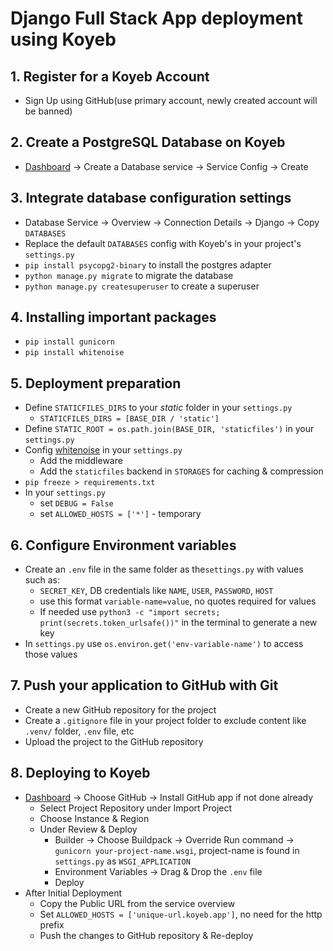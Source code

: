# Django Full Stack App deployment using Koyeb
## 1. Register for a Koyeb Account
- Sign Up using GitHub(use primary account, newly created account will be banned)
## 2. Create a PostgreSQL Database on Koyeb
- [Dashboard](https://app.koyeb.com/?service_type=database&step=serviceType) -> Create a Database service -> Service Config -> Create
## 3. Integrate database configuration settings
- Database Service -> Overview -> Connection Details -> Django -> Copy `DATABASES`
- Replace the default `DATABASES` config with Koyeb's in your project's `settings.py`
- `pip install psycopg2-binary` to install the postgres adapter
- `python manage.py migrate` to migrate the database
- `python manage.py createsuperuser` to create a superuser 
## 4. Installing important packages
- `pip install gunicorn`
- `pip install whitenoise`
## 5. Deployment preparation
- Define `STATICFILES_DIRS` to your *static* folder in your `settings.py`
  - `STATICFILES_DIRS = [BASE_DIR / 'static']`
- Define `STATIC_ROOT = os.path.join(BASE_DIR, 'staticfiles')` in your `settings.py`
- Config [whitenoise](https://whitenoise.readthedocs.io/en/stable/#quickstart-for-django-apps) in your `settings.py`
  - Add the middleware
  - Add the `staticfiles` backend in `STORAGES` for caching & compression
- `pip freeze > requirements.txt`
- In your `settings.py`
  - set `DEBUG = False`
  - set `ALLOWED_HOSTS = ['*']` - temporary
## 6. Configure Environment variables
- Create an `.env` file in the same folder as the`settings.py` with values such as:
  - `SECRET_KEY`, DB credentials like `NAME`, `USER`, `PASSWORD`, `HOST`
  - use this format `variable-name=value`, no quotes required for values
  - If needed use `python3 -c "import secrets; print(secrets.token_urlsafe())"` in the terminal to generate a new key
- In `settings.py` use `os.environ.get('env-variable-name')` to access those values
## 7. Push your application to GitHub with Git
- Create a new GitHub repository for the project
- Create a `.gitignore` file in your project folder to exclude content like `.venv/` folder, `.env` file, etc
- Upload the project to the GitHub repository
## 8. Deploying to Koyeb
- [Dashboard](https://app.koyeb.com/services/new?service_type=web&step=serviceType) -> Choose GitHub -> Install GitHub app if not done already
  - Select Project Repository under Import Project
  - Choose Instance & Region
  - Under Review & Deploy
    - Builder -> Choose Buildpack -> Override Run command -> `gunicorn your-project-name.wsgi`, project-name is found in `settings.py` as `WSGI_APPLICATION`
    - Environment Variables -> Drag & Drop the `.env` file 
    - Deploy
- After Initial Deployment
  -  Copy the Public URL from the service overview
  -  Set `ALLOWED_HOSTS = ['unique-url.koyeb.app']`, no need for the http prefix
  -  Push the changes to GitHub repository & Re-deploy